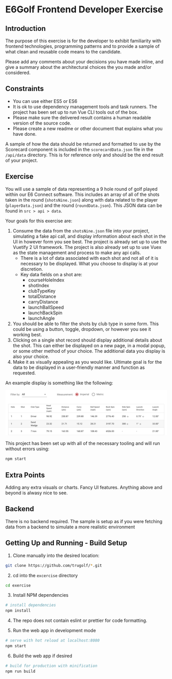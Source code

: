 # E6Golf Frontend Developer Exercise

## Introduction

The purpose of this exercise is for the developer to exhibit familiarity with frontend technologies, programming patterns and to provide a sample of what clean and reusable code means to the candidate.

Please add any comments about your decisions you have made inline, and give a summary about the architectural choices the you made and/or considered.

## Constraints

* You can use either ES5 or ES6
* It is ok to use dependency management tools and task runners. The project has been set up to run Vue CLI tools out of the box.
* Please make sure the delivered result contains a human readable version of the source code.
* Please create a new readme or other document that explains what you have done.

A sample of how the data should be returned and formatted to use by the Scorecard component is included in the `scorecardData.json` file in the `/api/data` directory. This is for reference only and should be the end result of your project.

## Exercise

You will use a sample of data representing a 9 hole round of golf played within our E6 Connect software. This includes an array of all of the shots taken in the round (`shotsNine.json`) along with data related to the player (`playerData.json`) and the round (`roundData.json`). This JSON data can be found in `src > api > data`.

Your goals for this exercise are:

1. Consume the data from the `shotsNine.json` file into your project, simulating a fake api call, and display information about each shot in the UI in however form you see best. The project is already set up to use the Vuetify 2 UI framework. The project is also already set up to use Vuex as the state management and process to make any api calls.
   * There is a lot of data associated with each shot and not all of it is necessary to be displayed. What you choose to display is at your discretion.
   * Key data fields on a shot are:
     * courseHoleIndex
     * shotIndex
     * clubTypeKey
     * totalDistance
     * carryDistance
     * launchBallSpeed
     * launchBackSpin
     * launchAngle
1. You should be able to filter the shots by club type in some form. This could be using a button, toggle, dropdown, or however you see it working best.
2. Clicking on a single shot record should display additional details about the shot. This can either be displayed on a new page, in a modal popup, or some other method of your choice. The additional data you display is also your choice.
3. Make it as visually appealing as you would like. Ultimate goal is for the data to be displayed in a user-friendly manner and function as requested.

An example display is something like the following:

![Shot Data Table](ShotDataExample.png)

This project has been set up with all of the necessary tooling and will run without errors using:

```bash
npm start
```

## Extra Points

Adding any extra visuals or charts. Fancy UI features. Anything above and beyond is alwasy nice to see.

## Backend

There is no backend required. The sample is setup as if you were fetching data from a backend to simulate a more realistic environment

## Getting Up and Running - Build Setup

1. Clone manually into the desired location:

```bash
git clone https://github.com/trugolf/*.git
```

2. cd into the `excercise` directory
```bash
cd exercise
```

3. Install NPM dependencies

```bash
# install dependencies
npm install
```

4. The repo does not contain eslint or prettier for code formatting.

5. Run the web app in development mode

```bash
# serve with hot reload at localhost:8080
npm start
```

6. Build the web app if desired

```bash
# build for production with minification
npm run build
```
